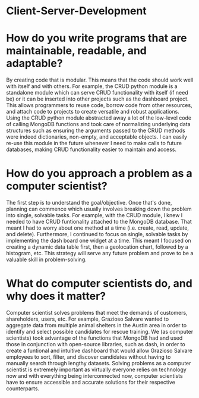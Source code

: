 # Client-Server-Development

# How do you write programs that are maintainable, readable, and adaptable?
By creating code that is modular. This means that the code should work well with itself and with others. For example, the CRUD python module is a standalone module which can serve CRUD functionality with itself (if need be) or it can be inserted into other projects such as the dashboard project. This allows programmers to reuse code, borrow code from other resources, and attach code to projects to create versatile and robust applications. Using the CRUD python module abstracted away a lot of the low-level code of calling MongoDB functions and took care of normalizing underlying data structures such as ensuring the arguments passed to the CRUD methods were indeed dictionaries, non-empty, and acceptable objects. I can easily re-use this module in the future whenever I need to make calls to future databases, making CRUD functionality easier to maintain and access.

# How do you approach a problem as a computer scientist?
The first step is to understand the goal/objective. Once that's done, planning can commence which usually involves breaking down the problem into single, solvable tasks. For example, with the CRUD module, I knew I needed to have CRUD funtionality attached to the MongoDB database. That meant I had to worry about one method at a time (i.e. create, read, update, and delete). Furthermore, I continued to focus on single, solvable tasks by implementing the dash board one widget at a time. This meant I focused on creating a dynamic data table first, then a geolocation chart, followed by a histogram, etc. This strategy will serve any future problem and prove to be a valuable skill in problem-solving.

# What do computer scientists do, and why does it matter?
Computer scientist solves problems that meet the demands of customers, shareholders, users, etc. For example, Grazioso Salvare wanted to aggregate data from multiple animal shelters in the Austin area in order to identify and select possible candidates for rescue training. We (as computer scientists) took advantage of the functions that MongoDB had and used those in conjunction with open-source libraries, such as dash, in order to create a funtional and intuitive dashboard that would allow Grazioso Salvare employees to sort, filter, and discover candidates without having to manually search through lengthy datasets. Solving problems as a computer scientist is extremely important as virtually everyone relies on technology now and with everything being interconnected now, computer scientists have to ensure accessible and accurate solutions for their respective counterparts.
